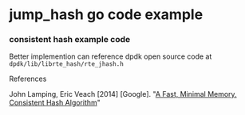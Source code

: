 # jump_hash go code example

### consistent hash example code

Better implemention can reference dpdk open source code at `dpdk/lib/librte_hash/rte_jhash.h`

References 

John Lamping, Eric Veach [2014] [Google]. "[A Fast, Minimal Memory, Consistent Hash Algorithm](https://arxiv.org/ftp/arxiv/papers/1406/1406.2294.pdf)"
